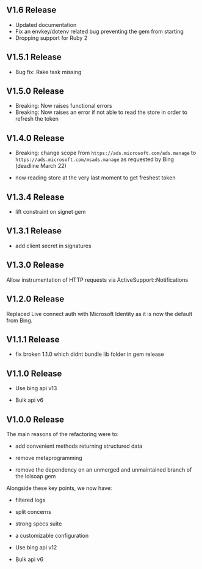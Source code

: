 ## V1.6 Release
- Updated documentation
- Fix an envkey/dotenv related bug preventing the gem from starting
- Dropping support for Ruby 2

## V1.5.1 Release
- Bug fix: Rake task missing

## V1.5.0 Release
- Breaking: Now raises functional errors
- Breaking: Now raises an error if not able to read the store in order to refresh the token

## V1.4.0 Release

- Breaking: change scope from `https://ads.microsoft.com/ads.manage` to `https://ads.microsoft.com/msads.manage` as requested by Bing (deadline March 22)

- now reading store at the very last moment to get freshest token

## V1.3.4 Release

- lift constraint on signet gem

## V1.3.1 Release

- add client secret in signatures

## V1.3.0 Release
Allow instrumentation of HTTP requests via ActiveSupport::Notifications

## V1.2.0 Release
Replaced Live connect auth with Microsoft Identity as it is now the default from Bing.

## V1.1.1 Release

- fix broken 1.1.0 which didnt bundle lib folder in gem release

## V1.1.0 Release

- Use bing api v13

- Bulk api v6


## V1.0.0 Release
The main reasons of the refactoring were to:

- add convenient methods returning structured data

- remove metaprogramming

- remove the dependency on an unmerged and unmaintained branch of the lolsoap gem


Alongside these key points, we now have:

- filtered logs

- split concerns

- strong specs suite

- a customizable configuration

- Use bing api v12

- Bulk api v6
